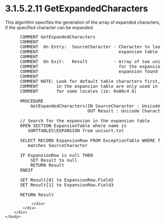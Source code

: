 <html dir="LTR" xmlns:mshelp="http://msdn.microsoft.com/mshelp" xmlns:ddue="http://ddue.schemas.microsoft.com/authoring/2003/5" xmlns:xlink="http://www.w3.org/1999/xlink" xmlns:tool="http://www.microsoft.com/tooltip">
    <head>
        <meta http-equiv="Content-Type" content="text/html; CHARSET=utf-8"></meta>
        <meta name="save" content="history"></meta>
        <title>3.1.5.2.11 GetExpandedCharacters</title>
        <xml>
            <mshelp:toctitle title="3.1.5.2.11 GetExpandedCharacters"></mshelp:toctitle>
            <mshelp:rltitle title="[MS-UCODEREF]: GetExpandedCharacters"></mshelp:rltitle>
            <mshelp:keyword index="A" term="c5e358a5-2e59-47b8-904d-991339725997"></mshelp:keyword>
            <mshelp:attr name="DCSext.ContentType" value="open specification"></mshelp:attr>
            <mshelp:attr name="AssetID" value="c5e358a5-2e59-47b8-904d-991339725997"></mshelp:attr>
            <mshelp:attr name="TopicType" value="kbRef"></mshelp:attr>
            <mshelp:attr name="DCSext.Title" value="[MS-UCODEREF]: GetExpandedCharacters" />
        </xml>
    </head>
    <body>
        <div id="header">
            <h1 class="heading">3.1.5.2.11 GetExpandedCharacters</h1>
        </div>
        <div id="mainSection">
            <div id="mainBody">
                <div id="allHistory" class="saveHistory"></div>
                <div id="sectionSection0" class="section" name="collapseableSection">
                    

<p>This algorithm specifies the generation of the array of
expanded characters, if the specified character can be expanded.</p>

<dl>
<dd>
<div><pre> COMMENT GetExpandedCharacters
 COMMENT
 COMMENT  On Entry:  SourceCharacter - Character to look for in
 COMMENT                               expansion table
 COMMENT
 COMMENT  On Exit:   Result          - Array of two unicode characters
 COMMENT                               for the expansion or null if no
 COMMENT                               expansion found
 COMMENT
 COMMENT NOTE: Look for default table characters first, some entries
 COMMENT       in the expansion table are only used in exception tables
 COMMENT       for some locales (ie: 0x00c4 Ä)
  
 PROCEDURE
     GetExpandedCharacters(IN SourceCharacter : Unicode Character,
                           OUT Result : Unicode Character[2])
  
 // Search for the expansion in the expansion table
 OPEN SECTION ExpansionTable where name is
    SORTTABLES\EXPANSION from unisort.txt
  
 SELECT RECORD ExpansionRow FROM ExceptionTable WHERE field 1
    matches SourceCharacter
  
 IF ExpansionRow is null THEN
     SET Result to null
     RETURN Result
 ENDIF
  
 SET Result[0] to ExpansionRow.Field2
 SET Result[1] to ExpansionRow.Field3
  
 RETURN Result
</pre></div>
</dd></dl>


                </div>
            </div>
        </div>
    </body>
</html>